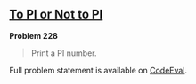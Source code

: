 [To PI or Not to PI][ce]
------------------------

**Problem 228**

> Print a PI number.

Full problem statement is available on [CodeEval][ce].

[ce]: https://www.codeeval.com/browse/228/
      "View problem statement on CodeEval"
